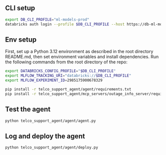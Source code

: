 ## CLI setup

```bash
export DB_CLI_PROFILE="ml-models-prod" 
databricks auth login --profile $DB_CLI_PROFILE --host https://db-ml-models-prod-us-west.cloud.databricks.com
```

## Env setup
First, set up a Python 3.12 environment as described in the root directory README.md, then set environment 
variables and install dependencies. Run the following commands from the root directory of the repo:

```bash
export DATABRICKS_CONFIG_PROFILE="$DB_CLI_PROFILE"
export MLFLOW_TRACKING_URI="databricks://$DB_CLI_PROFILE"
export MLFLOW_EXPERIMENT_ID=2985175900678329

pip install -r telco_support_agent/agent/requirements.txt
pip install -r telco_support_agent/mcp_servers/outage_info_server/requirements.txt
```

## Test the agent

```bash
python telco_support_agent/agent/agent.py
```

## Log and deploy the agent

```bash
python telco_support_agent/agent/deploy.py
```
